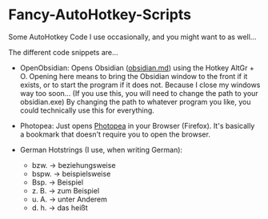 # Fancy-AutoHotkey-Scripts
 Some AutoHotkey Code I use occasionally, and you might want to as well...

The different code snippets are...

- OpenObsidian: Opens Obsidian ([obsidian.md](https://obsidian.md)) using the Hotkey AltGr + O. Opening here means to bring the Obsidian window to the front if it exists, or to start the program if it does not. Because I close my windows way too soon... (If you use this, you will need to change the path to your obsidian.exe) By changing the path to whatever program you like, you could technically use this for everything.

- Photopea: Just opens [Photopea](https://www.photopea.com) in your Browser (Firefox). It's basically a bookmark that doesn't require you to open the browser.

- German Hotstrings (I use, when writing German): 
    - bzw. -> beziehungsweise
    - bspw. -> beispielsweise
    - Bsp. -> Beispiel
    - z. B. -> zum Beispiel
    - u. A. -> unter Anderem
    - d. h. -> das heißt
